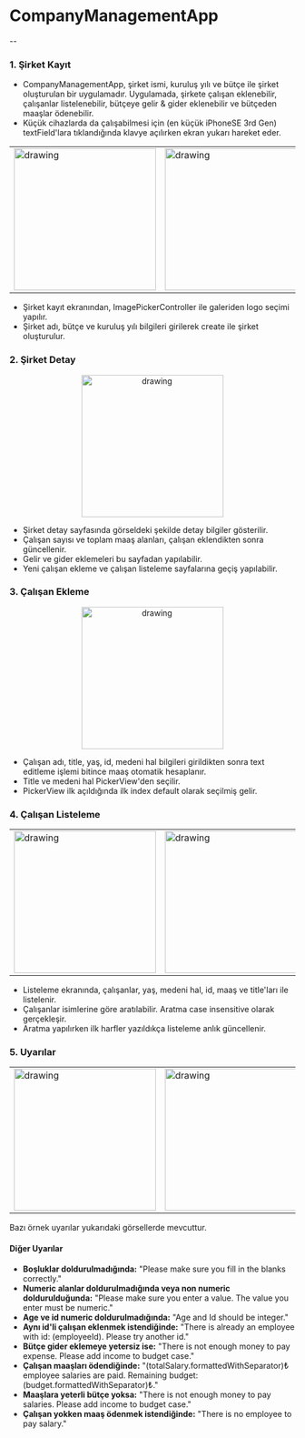 
# CompanyManagementApp
--
### 1. Şirket Kayıt
- CompanyManagementApp, şirket ismi, kuruluş yılı ve bütçe ile şirket oluşturulan bir uygulamadır. Uygulamada, şirkete çalışan eklenebilir, çalışanlar listelenebilir, bütçeye gelir & gider eklenebilir ve bütçeden maaşlar ödenebilir.
- Küçük cihazlarda da çalışabilmesi için (en küçük iPhoneSE 3rd Gen) textField'lara tıklandığında klavye açılırken ekran yukarı hareket eder.

<div align="center">
<table>
<tr>
<td><img src="https://user-images.githubusercontent.com/96587699/202916045-f55b2bb0-9fb4-4468-8321-4629deec41d7.png" alt="drawing" width="250"/></td>  
<td><img src="https://user-images.githubusercontent.com/96587699/202916051-8696f399-18ce-4c2e-a698-ff6ceda6b578.png" alt="drawing" width="250"/></td>  
<td><img src="https://user-images.githubusercontent.com/96587699/202916053-d3333e01-2422-4665-beda-d83fc30a1162.png" alt="drawing" width="250"/></td>  
</tr>
</table>
</div>

- Şirket kayıt ekranından, ImagePickerController ile galeriden logo seçimi yapılır.
- Şirket adı, bütçe ve kuruluş yılı bilgileri girilerek create ile şirket oluşturulur.

### 2. Şirket Detay
<div align="center">
<td><img src="https://user-images.githubusercontent.com/96587699/202916054-43afbb67-8784-431e-b302-79cebd6a0d5e.png" alt="drawing" width="250"/></td>  
</div>

- Şirket detay sayfasında görseldeki şekilde detay bilgiler gösterilir.
- Çalışan sayısı ve toplam maaş alanları, çalışan eklendikten sonra güncellenir.
- Gelir ve gider eklemeleri bu sayfadan yapılabilir.
- Yeni çalışan ekleme ve çalışan listeleme sayfalarına geçiş yapılabilir.

### 3. Çalışan Ekleme
<div align="center">
<td><img src="https://user-images.githubusercontent.com/96587699/202916091-63d92330-2513-419a-a27f-8e10b38c617d.png" alt="drawing" width="250"/></td>  
</div>

- Çalışan adı, title, yaş, id, medeni hal bilgileri girildikten sonra text editleme işlemi bitince maaş otomatik hesaplanır.
- Title ve medeni hal PickerView'den seçilir. 
- PickerView ilk açıldığında ilk index default olarak seçilmiş gelir.

### 4. Çalışan Listeleme
<div align="center">
<table>
<tr>
<td><img src="https://user-images.githubusercontent.com/96587699/202916064-826f03f6-f997-4d9e-8112-40127a19ee25.png" alt="drawing" width="250"/></td>  
<td><img src="https://user-images.githubusercontent.com/96587699/202916065-a03ff0d7-910d-4479-81d0-9e4fad7892d4.png" alt="drawing" width="250"/></td>  
</tr>
</table>
</div>

- Listeleme ekranında, çalışanlar, yaş, medeni hal, id, maaş ve title'ları ile listelenir.
- Çalışanlar isimlerine göre aratılabilir. Aratma case insensitive olarak gerçekleşir.
- Aratma yapılırken ilk harfler yazıldıkça listeleme anlık güncellenir.

### 5. Uyarılar
<div align="center">
<table>
<tr>
<td><img src="https://user-images.githubusercontent.com/96587699/202916069-8f05766a-22ea-416e-b586-756981d31e71.png" alt="drawing" width="250"/></td>   
<td><img src="https://user-images.githubusercontent.com/96587699/202916138-69e1fb21-1dbe-48e0-b2b3-065cc4f5459a.png" alt="drawing" width="250"/></td>  
<td><img src="https://user-images.githubusercontent.com/96587699/202916142-8120238d-4d99-4baf-901c-28eea397b443.png" alt="drawing" width="250"/></td>  
</tr>
</table>
</div>

Bazı örnek uyarılar yukarıdaki görsellerde mevcuttur.
#### Diğer Uyarılar
- **Boşluklar doldurulmadığında:** "Please make sure you fill in the blanks correctly."
- **Numeric alanlar doldurulmadığında veya non numeric doldurulduğunda:** "Please make sure you enter a value. The value you enter must be numeric."
- **Age ve id numeric doldurulmadığında:** "Age and Id should be integer." 
- **Aynı id'li çalışan eklenmek istendiğinde:** "There is already an employee with id: \(employeeId). Please try another id."
- **Bütçe gider eklemeye yetersiz ise:** "There is not enough money to pay expense. Please add income to budget case."
- **Çalışan maaşları ödendiğinde:** "\(totalSalary.formattedWithSeparator)₺ employee salaries are paid. Remaining budget: \(budget.formattedWithSeparator)₺."
- **Maaşlara yeterli bütçe yoksa:** "There is not enough money to pay salaries. Please add income to budget case."
- **Çalışan yokken maaş ödenmek istendiğinde:** "There is no employee to pay salary."
